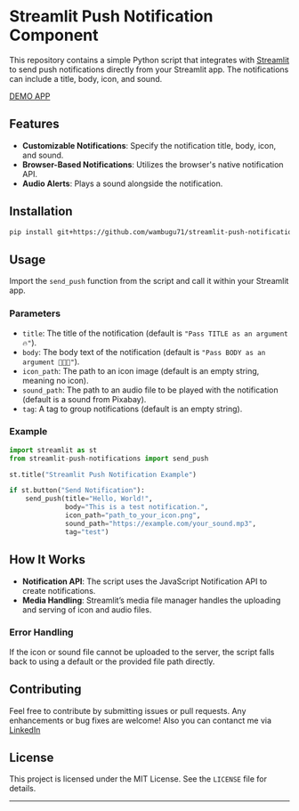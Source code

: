 # Streamlit Push Notification Component

This repository contains a simple Python script that integrates with [Streamlit](https://streamlit.io) to send push notifications directly from your Streamlit app. The notifications can include a title, body, icon, and sound.

[DEMO APP](https://notifications.streamlit.app)

## Features

- **Customizable Notifications**: Specify the notification title, body, icon, and sound.
- **Browser-Based Notifications**: Utilizes the browser's native notification API.
- **Audio Alerts**: Plays a sound alongside the notification.

## Installation

   ```bash
pip install git+https://github.com/wambugu71/streamlit-push-notifications.git
   ```

## Usage

Import the `send_push` function from the script and call it within your Streamlit app.

### Parameters

- `title`: The title of the notification (default is `"Pass TITLE as an argument 🔥"`).
- `body`: The body text of the notification (default is `"Pass BODY as an argument 👨🏻‍💻"`).
- `icon_path`: The path to an icon image (default is an empty string, meaning no icon).
- `sound_path`: The path to an audio file to be played with the notification (default is a sound from Pixabay).
- `tag`: A tag to group notifications (default is an empty string).

### Example

```python
import streamlit as st
from streamlit-push-notifications import send_push

st.title("Streamlit Push Notification Example")

if st.button("Send Notification"):
    send_push(title="Hello, World!",
              body="This is a test notification.",
              icon_path="path_to_your_icon.png",
              sound_path="https://example.com/your_sound.mp3",
              tag="test")
```

## How It Works

- **Notification API**: The script uses the JavaScript Notification API to create notifications.
- **Media Handling**: Streamlit’s media file manager handles the uploading and serving of icon and audio files.

### Error Handling

If the icon or sound file cannot be uploaded to the server, the script falls back to using a default or the provided file path directly.

## Contributing

Feel free to contribute by submitting issues or pull requests. Any enhancements or bug fixes are welcome!
Also you can contanct me via [LinkedIn](https://www.linkedin.com/in/yunisguliyev/)

## License

This project is licensed under the MIT License. See the `LICENSE` file for details.

---
